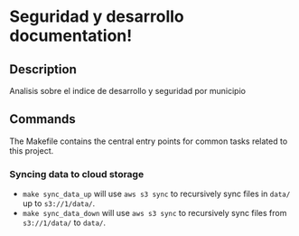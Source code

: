 # Seguridad y desarrollo documentation!

## Description

Analisis sobre el indice de desarrollo y seguridad por municipio

## Commands

The Makefile contains the central entry points for common tasks related to this project.

### Syncing data to cloud storage

* `make sync_data_up` will use `aws s3 sync` to recursively sync files in `data/` up to `s3://1/data/`.
* `make sync_data_down` will use `aws s3 sync` to recursively sync files from `s3://1/data/` to `data/`.


